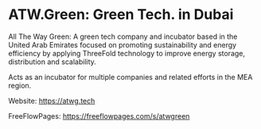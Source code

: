 # ATW.Green: Green Tech. in Dubai

All The Way Green: A green tech company and incubator based in the United Arab Emirates focused on promoting sustainability and energy efficiency by applying ThreeFold technology to improve energy storage, distribution and scalability.

Acts as an incubator for multiple companies and related efforts in the MEA region.

Website: https://atwg.tech

FreeFlowPages: https://freeflowpages.com/s/atwgreen